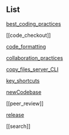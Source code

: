 ## List

[best_coding_practices](best_coding_practices.md)

[[code_checkout]]

[code_formatting](code_formatting.md)

[collaboration_practices](collaboration_practices.md)

[copy_files_server_CLI](copy_files_server_CLI.md)

[key_shortcuts](key_shortcuts.md)

[newCodebase](newCodebase.md)

[[peer_review]]

[release](process/release.md)

[[search]]

